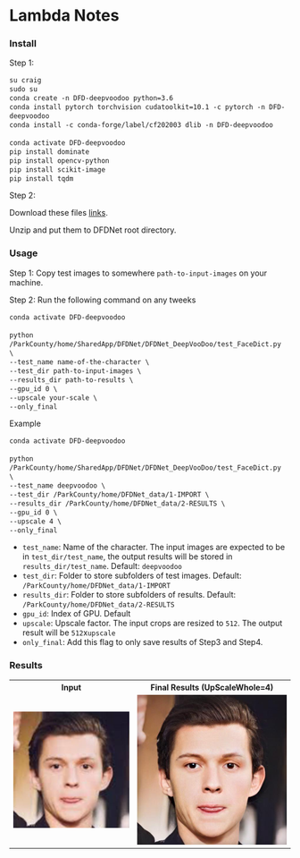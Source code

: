 # Lambda Notes


### Install

Step 1:

```
su craig
sudo su
conda create -n DFD-deepvoodoo python=3.6
conda install pytorch torchvision cudatoolkit=10.1 -c pytorch -n DFD-deepvoodoo
conda install -c conda-forge/label/cf202003 dlib -n DFD-deepvoodoo

conda activate DFD-deepvoodoo
pip install dominate
pip install opencv-python
pip install scikit-image
pip install tqdm
```

Step 2:

Download these files [links](https://drive.google.com/drive/folders/1bayYIUMCSGmoFPyd4Uu2Uwn347RW-vl5).

Unzip and put them to DFDNet root directory.


### Usage

Step 1: Copy test images to somewhere `path-to-input-images` on your machine.

Step 2: Run the following command on any tweeks 

```
conda activate DFD-deepvoodoo

python /ParkCounty/home/SharedApp/DFDNet/DFDNet_DeepVooDoo/test_FaceDict.py  \
--test_name name-of-the-character \
--test_dir path-to-input-images \
--results_dir path-to-results \
--gpu_id 0 \
--upscale your-scale \
--only_final 

```

Example

```
conda activate DFD-deepvoodoo

python /ParkCounty/home/SharedApp/DFDNet/DFDNet_DeepVooDoo/test_FaceDict.py  \
--test_name deepvoodoo \
--test_dir /ParkCounty/home/DFDNet_data/1-IMPORT \
--results_dir /ParkCounty/home/DFDNet_data/2-RESULTS \
--gpu_id 0 \
--upscale 4 \
--only_final 
```


* `test_name`: Name of the character. The input images are expected to be in `test_dir/test_name`, the output results will be stored in `results_dir/test_name`. Default: `deepvoodoo`
* `test_dir`: Folder to store subfolders of test images. Default: `/ParkCounty/home/DFDNet_data/1-IMPORT`
* `results_dir`: Folder to store subfolders of results. Default: `/ParkCounty/home/DFDNet_data/2-RESULTS`
* `gpu_id`: Index of GPU. Default 
* `upscale`: Upscale factor. The input crops are resized to `512`. The output result will be `512`x`upscale`
* `only_final`: Add this flag to only save results of Step3 and Step4.

### Results

 <table  style="float:center" width=100%>
 <tr>
  <th><B> Input </B></th><th><B>Final Results (UpScaleWhole=4)</B></th>
 </tr>
  <tr>
  <td>
  <img src='./Imgs/parker_input.jpg' width="512">
  </td>
  <td>
  <img src='./Imgs/parker_output.jpg' width="512">
  </td>
 </tr>
  
 </table>

